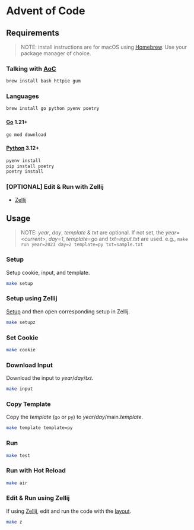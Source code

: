 # Advent of Code

## Requirements

> NOTE: install instructions are for macOS using [Homebrew](https://brew.sh). Use your package manager of choice.

### Talking with [AoC](https://adventofcode.com)

```sh
brew install bash httpie gum
```

### Languages

```sh
brew install go python pyenv poetry
```

#### [Go](https://golang.org) 1.21+

```sh
go mod download
```

#### [Python](https://www.python.org) 3.12+

```sh
pyenv install
pip install poetry
poetry install
```

### [OPTIONAL] Edit & Run with Zellij

- [Zellij](https://github.com/zellij-org/zellij)

## Usage

> NOTE: *year*, *day*, *template* & *txt* are optional. If not set, the *year*=<*current*>, *day*=*1*, *template*=*go* and *txt*=*input.txt* are used.
> e.g., `make run year=2023 day=2 template=py txt=sample.txt`

### Setup

Setup cookie, input, and template.

```sh
make setup
```

### Setup using Zellij

[Setup](#setup) and then open corresponding setup in Zellij.

```sh
make setupz
```

### Set Cookie

```sh
make cookie
```

### Download Input

Download the input to *year*/*day*/*txt*.

```sh
make input
```

### Copy Template

Copy the *template* (`go` or `py`) to *year*/*day*/main.*template*.

```sh
make template template=py
```

### Run

```sh
make test
```

### Run with Hot Reload

```sh
make air
```

### Edit & Run using Zellij

If using [Zellij](https://github.com/zellij-org/zellij), edit and run the code with the [layout](.zellij/layout.kdl).

```sh
make z
```

